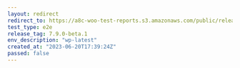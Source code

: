 ```yaml
---
layout: redirect
redirect_to: https://a8c-woo-test-reports.s3.amazonaws.com/public/release/7.9.0-beta.1/wp-latest/e2e/index.html
test_type: e2e
release_tag: 7.9.0-beta.1
env_description: "wp-latest"
created_at: "2023-06-20T17:39:24Z"
passed: false
---
```

